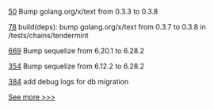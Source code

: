 
[50](https://github.com/hyperledger-labs/yui-fabric-ibc/pull/50) Bump golang.org/x/text from 0.3.3 to 0.3.8

[78](https://github.com/hyperledger-labs/yui-relayer/pull/78) build(deps): bump golang.org/x/text from 0.3.7 to 0.3.8 in /tests/chains/tendermint

[669](https://github.com/hyperledger-labs/blockchain-carbon-accounting/pull/669) Bump sequelize from 6.20.1 to 6.28.2

[354](https://github.com/hyperledger-labs/blockchain-explorer/pull/354) Bump sequelize from 6.12.2 to 6.28.2

[384](https://github.com/hyperledger-labs/fabric-operations-console/pull/384) add debug logs for db migration


[See more >>>](https://start-here.hyperledger.org/pull-requests)
